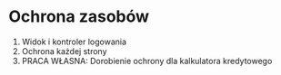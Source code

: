 # Ochrona zasobów

1. Widok i kontroler logowania
2. Ochrona każdej strony
3. PRACA WŁASNA: Dorobienie ochrony dla kalkulatora kredytowego
